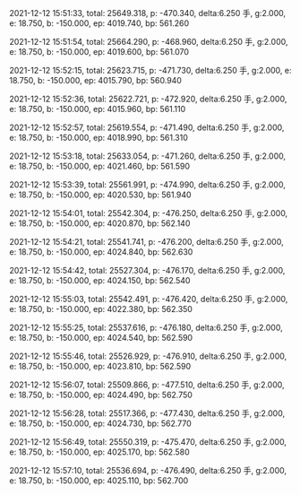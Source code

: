 2021-12-12 15:51:33, total: 25649.318, p: -470.340, delta:6.250 手, g:2.000, e: 18.750, b: -150.000, ep: 4019.740, bp: 561.260

2021-12-12 15:51:54, total: 25664.290, p: -468.960, delta:6.250 手, g:2.000, e: 18.750, b: -150.000, ep: 4019.600, bp: 561.070

2021-12-12 15:52:15, total: 25623.715, p: -471.730, delta:6.250 手, g:2.000, e: 18.750, b: -150.000, ep: 4015.790, bp: 560.940

2021-12-12 15:52:36, total: 25622.721, p: -472.920, delta:6.250 手, g:2.000, e: 18.750, b: -150.000, ep: 4015.960, bp: 561.110

2021-12-12 15:52:57, total: 25619.554, p: -471.490, delta:6.250 手, g:2.000, e: 18.750, b: -150.000, ep: 4018.990, bp: 561.310

2021-12-12 15:53:18, total: 25633.054, p: -471.260, delta:6.250 手, g:2.000, e: 18.750, b: -150.000, ep: 4021.460, bp: 561.590

2021-12-12 15:53:39, total: 25561.991, p: -474.990, delta:6.250 手, g:2.000, e: 18.750, b: -150.000, ep: 4020.530, bp: 561.940

2021-12-12 15:54:01, total: 25542.304, p: -476.250, delta:6.250 手, g:2.000, e: 18.750, b: -150.000, ep: 4020.870, bp: 562.140

2021-12-12 15:54:21, total: 25541.741, p: -476.200, delta:6.250 手, g:2.000, e: 18.750, b: -150.000, ep: 4024.840, bp: 562.630

2021-12-12 15:54:42, total: 25527.304, p: -476.170, delta:6.250 手, g:2.000, e: 18.750, b: -150.000, ep: 4024.150, bp: 562.540

2021-12-12 15:55:03, total: 25542.491, p: -476.420, delta:6.250 手, g:2.000, e: 18.750, b: -150.000, ep: 4022.380, bp: 562.350

2021-12-12 15:55:25, total: 25537.616, p: -476.180, delta:6.250 手, g:2.000, e: 18.750, b: -150.000, ep: 4024.540, bp: 562.590

2021-12-12 15:55:46, total: 25526.929, p: -476.910, delta:6.250 手, g:2.000, e: 18.750, b: -150.000, ep: 4023.810, bp: 562.590

2021-12-12 15:56:07, total: 25509.866, p: -477.510, delta:6.250 手, g:2.000, e: 18.750, b: -150.000, ep: 4024.490, bp: 562.750

2021-12-12 15:56:28, total: 25517.366, p: -477.430, delta:6.250 手, g:2.000, e: 18.750, b: -150.000, ep: 4024.730, bp: 562.770

2021-12-12 15:56:49, total: 25550.319, p: -475.470, delta:6.250 手, g:2.000, e: 18.750, b: -150.000, ep: 4025.170, bp: 562.580

2021-12-12 15:57:10, total: 25536.694, p: -476.490, delta:6.250 手, g:2.000, e: 18.750, b: -150.000, ep: 4025.110, bp: 562.700